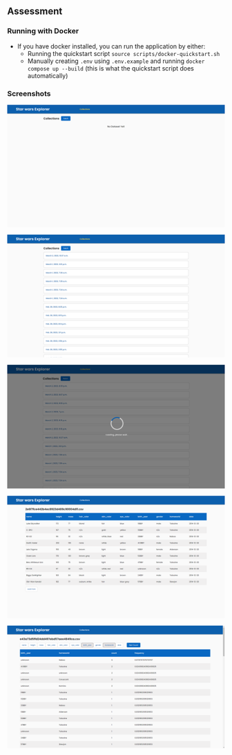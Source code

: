 ## Assessment


### Running with Docker
- If you have docker installed, you can run the application by either:
  - Running the quickstart script `source scripts/docker-quickstart.sh`
  - Manually creating `.env` using `.env.example` and running `docker compose up --build` (this is what the quickstart script does automatically)


### Screenshots
![advsite_image1](/screenshots/advsite_img1.png)

![advsite_image2](/screenshots/advsite_img2.png)

![advsite_image3](/screenshots/advsite_img3.png)

![advsite_image4](/screenshots/advsite_img4.png)

![advsite_image5](/screenshots/advsite_img5.png)